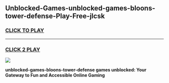 
## Unblocked-Games-unblocked-games-bloons-tower-defense-Play-Free-jlcsk
<h3>
<a href="https://premium76.site?title=unblocked-games-bloons-tower-defense&ref=18A">CLICK TO PLAY</a></h3>
<hr>

<h3>
<a href="https://premium76.site?title=unblocked-games-bloons-tower-defense&ref=18A">CLICK 2 PLAY</a>
  
</h3>

<a href="https://premium76.site?title=unblocked-games-bloons-tower-defense&ref=18A"><img src="https://clearcache.store/games.png"></a>


**unblocked-games-bloons-tower-defense games unblocked: Your Gateway to Fun and Accessible Online Gaming**
